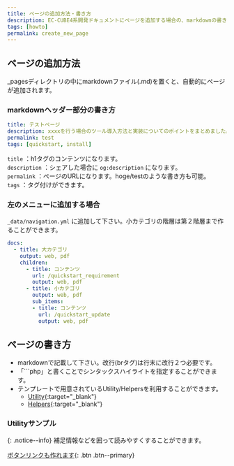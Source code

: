 ```yaml
---
title: ページの追加方法・書き方
description: EC-CUBE4系開発ドキュメントにページを追加する場合の、markdownの書き方について説明します。
tags: [howto]
permalink: create_new_page
---
```


## ページの追加方法

_pagesディレクトリの中にmarkdownファイル(.md)を置くと、自動的にページが追加されます。

### markdownヘッダー部分の書き方

```yaml
title: テストページ
description: xxxxを行う場合のツール導入方法と実装についてのポイントをまとめました。
permalink: test
tags: [quickstart, install]
```

`title` ：h1タグのコンテンツになります。  
`description` ：シェアした場合に `og:description` になります。  
`permalink` ：ページのURLになります。hoge/testのような書き方も可能。  
`tags` ：タグ付けができます。

### 左のメニューに追加する場合

`_data/navigation.yml` に追加して下さい。小カテゴリの階層は第２階層まで作ることができます。

```yaml
docs:
  - title: 大カテゴリ
    output: web, pdf
    children:
      - title: コンテンツ
        url: /quickstart_requirement
        output: web, pdf
      - title: 小カテゴリ
        output: web, pdf
        sub_items:
        - title: コンテンツ
          url: /quickstart_update
          output: web, pdf
```

## ページの書き方

- markdownで記載して下さい。改行(brタグ)は行末に改行２つ必要です。
- 「```php」と書くことでシンタックスハイライトを指定することができます。
- テンプレートで用意されているUtility/Helpersを利用することができます。
    - [Utility](https://mmistakes.github.io/minimal-mistakes/docs/utility-classes/){:target="_blank"}
    - [Helpers](https://mmistakes.github.io/minimal-mistakes/docs/helpers/){:target="_blank"}

### Utilityサンプル

{: .notice--info}
補足情報などを囲って読みやすくすることができます。

[ボタンリンクも作れます](#link){: .btn .btn--primary}
